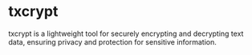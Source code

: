 # txcrypt
txcrypt is a lightweight tool for securely encrypting and decrypting text data, ensuring privacy and protection for sensitive information.

